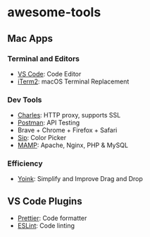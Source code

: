 # awesome-tools

## Mac Apps

### Terminal and Editors
- [VS Code](https://code.visualstudio.com/): Code Editor
- [iTerm2](https://www.iterm2.com/): macOS Terminal Replacement

### Dev Tools
- [Charles](https://www.charlesproxy.com/): HTTP proxy, supports SSL
- [Postman](https://www.postman.com/): API Testing
- Brave + Chrome + Firefox + Safari
- [Sip](https://sipapp.io): Color Picker
- [MAMP](https://www.mamp.info/): Apache, Nginx, PHP & MySQL

### Efficiency
- [Yoink](https://eternalstorms.at/yoink/mac/): Simplify and Improve Drag and Drop 

## VS Code Plugins
- [Prettier](https://marketplace.visualstudio.com/items?itemName=esbenp.prettier-vscode): Code formatter
- [ESLint](https://marketplace.visualstudio.com/items?itemName=dbaeumer.vscode-eslint): Code linting
